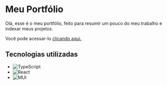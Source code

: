 # Meu Portfólio

Olá, esse é o meu portfólio, feito para resumir um pouco do meu trabalho e indexar meus projetos.

Você pode acessar-lo <a href="https://julio-silveira.github.io" >clicando aqui. </a>

## Tecnologias utilizadas 

- ![TypeScript](https://img.shields.io/badge/typescript-%23007ACC.svg?style=for-the-badge&logo=typescript&logoColor=white)
- ![React](https://img.shields.io/badge/react-%2320232a.svg?style=for-the-badge&logo=react&logoColor=%2361DAFB) 
- ![MUI](https://img.shields.io/badge/MUI-%230081CB.svg?style=for-the-badge&logo=mui&logoColor=white)


